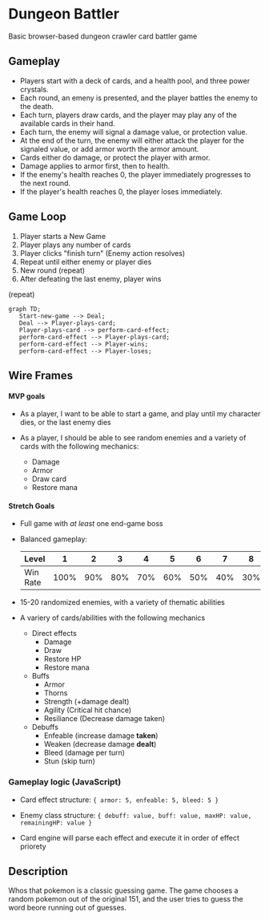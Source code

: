 # Dungeon Battler
Basic browser-based dungeon crawler card battler game

## Gameplay
- Players start with a deck of cards, and a health pool, and three power crystals.
- Each round, an emeny is presented, and the player battles the enemy to the death.
- Each turn, players draw cards, and the player may play any of the available cards in their hand.
- Each turn, the enemy will signal a damage value, or protection value.
- At the end of the turn, the enemy will either attack the player for the signaled value, or add armor worth the armor amount.
- Cards either do damage, or protect the player with armor.
- Damage applies to armor first, then to health.
- If the enemy's health reaches 0, the player immediately progresses to the next round.
- If the player's health reaches 0, the player loses immediately.

## Game Loop

1. Player starts a New Game  
2. Player plays any number of cards
3. Player clicks "finish turn" (Enemy action resolves)
4. Repeat until either enemy or player dies
5. New round (repeat)
6. After defeating the last enemy, player wins

(repeat)

```mermaid
graph TD;
   Start-new-game --> Deal;
   Deal --> Player-plays-card;
   Player-plays-card --> perform-card-effect; 
   perform-card-effect --> Player-plays-card;
   perform-card-effect --> Player-wins;
   perform-card-effect --> Player-loses;
```

## Wire Frames

#### MVP goals

* As a player, I want to be able to start a game, and play until my character dies, or the last enemy dies

* As a player, I should be able to see random enemies and a variety of cards with the following mechanics:
     - Damage
     - Armor
     - Draw card
     - Restore mana

#### Stretch Goals

* Full game with *at least* one end-game boss
  
* Balanced gameplay:

   | Level           | 1    |  2  |  3  |  4  |  5  |  6  |  7  |  8  |  9  |  10  |
   | :-------------- | :--: | :-: | :-: | :-: | :-: | :-: | :-: | :-: | :-: | :--: |
   | Win Rate        | 100% | 90% | 80% | 70% | 60% | 50% | 40% | 30% | 20% | 10%  |

* 15-20 randomized enemies, with a variety of thematic abilities

* A variery of cards/abilities with the following mechanics
   - Direct effects
        - Damage
        - Draw
        - Restore HP
        - Restore mana   
   - Buffs
        - Armor
        - Thorns
        - Strength (+damage dealt)
        - Agility (Critical hit chance)
        - Resiliance (Decrease damage taken)   
   - Debuffs
        - Enfeable (increase damage **taken**)
        - Weaken (decrease damage **dealt**)
        - Bleed (damage per turn)
        - Stun (skip turn)

### Gameplay logic (JavaScript)

   * Card effect structure: `{ armor: 5, enfeable: 5, bleed: 5 }`

   * Enemy class structure: `{ debuff: value, buff: value, maxHP: value, remainingHP: value }`

   * Card engine will parse each effect and execute it in order of effect priorety




## Description

Whos that pokemon is a classic guessing game.
The game chooses a random pokemon out of the original 151, and the user tries to guess the word beore running out of guesses.


